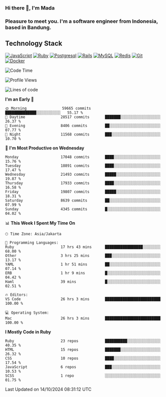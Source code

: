 ### Hi there 👋, I'm Mada
### Pleasure to meet you. I'm a software engineer from Indonesia, based in Bandung.

## Technology Stack

[![JavaScript](https://img.shields.io/badge/-JavaScript-%23F7DF1C?style=flat-square&logo=javascript&logoColor=000000&labelColor=%23F7DF1C&color=%23FFCE5A)](https://www.javascript.com/)
[![Ruby](https://img.shields.io/badge/Ruby-CC342D?style=flat-square&logo=ruby&logoColor=white)](https://www.ruby-lang.org/en/)
[![Postgresql](https://img.shields.io/badge/PostgreSQL-316192?style=flat-square&logo=postgresql&logoColor=ffffff)](https://www.postgresql.org/)
[![Rails](https://img.shields.io/badge/Ruby_on_Rails-CC0000?style=flat-square&logo=ruby-on-rails&logoColor=white)](https://rubyonrails.org/)
[![MySQL](https://img.shields.io/badge/-MySQL-4479A1?style=flat-square&logo=MySQL&logoColor=ffffff)](https://www.mysql.com/)
[![Redis](https://img.shields.io/badge/-Redis-DC382D?style=flat-square&logo=Redis&logoColor=ffffff)](https://redis.io/)
[![Git](https://img.shields.io/badge/-Git-%23F05032?style=flat-square&logo=git&logoColor=%23ffffff)](https://git-scm.com/)
[![Docker](https://img.shields.io/badge/-Docker-2496ED?style=flat-square&logo=docker&logoColor=ffffff)](https://www.docker.com/)
<!--
**madaarya/madaarya** is a ✨ _special_ ✨ repository because its `README.md` (this file) appears on your GitHub profile.

Here are some ideas to get you started:

- 🔭 I’m currently working on ...
- 🌱 I’m currently learning ...
- 👯 I’m looking to collaborate on ...
- 🤔 I’m looking for help with ...
- 💬 Ask me about ...
- 📫 How to reach me: ...
- 😄 Pronouns: ...
- ⚡ Fun fact: ...
-->
<!--START_SECTION:waka-->
![Code Time](http://img.shields.io/badge/Code%20Time-6%2C556%20hrs%2050%20mins-blue)

![Profile Views](http://img.shields.io/badge/Profile%20Views-0-blue)

![Lines of code](https://img.shields.io/badge/From%20Hello%20World%20I%27ve%20Written-46.0%20million%20lines%20of%20code-blue)

**I'm an Early 🐤** 

```text
🌞 Morning                59665 commits       ██████████████░░░░░░░░░░░   55.17 % 
🌆 Daytime                28517 commits       ███████░░░░░░░░░░░░░░░░░░   26.37 % 
🌃 Evening                8406 commits        ██░░░░░░░░░░░░░░░░░░░░░░░   07.77 % 
🌙 Night                  11568 commits       ███░░░░░░░░░░░░░░░░░░░░░░   10.70 % 
```
📅 **I'm Most Productive on Wednesday** 

```text
Monday                   17048 commits       ████░░░░░░░░░░░░░░░░░░░░░   15.76 % 
Tuesday                  18891 commits       ████░░░░░░░░░░░░░░░░░░░░░   17.47 % 
Wednesday                21493 commits       █████░░░░░░░░░░░░░░░░░░░░   19.87 % 
Thursday                 17933 commits       ████░░░░░░░░░░░░░░░░░░░░░   16.58 % 
Friday                   19807 commits       █████░░░░░░░░░░░░░░░░░░░░   18.31 % 
Saturday                 8639 commits        ██░░░░░░░░░░░░░░░░░░░░░░░   07.99 % 
Sunday                   4345 commits        █░░░░░░░░░░░░░░░░░░░░░░░░   04.02 % 
```


📊 **This Week I Spent My Time On** 

```text
🕑︎ Time Zone: Asia/Jakarta

💬 Programming Languages: 
Ruby                     17 hrs 43 mins      █████████████████░░░░░░░░   68.00 % 
Other                    3 hrs 25 mins       ███░░░░░░░░░░░░░░░░░░░░░░   13.17 % 
YAML                     1 hr 51 mins        ██░░░░░░░░░░░░░░░░░░░░░░░   07.14 % 
ERB                      1 hr 9 mins         █░░░░░░░░░░░░░░░░░░░░░░░░   04.42 % 
Haml                     39 mins             █░░░░░░░░░░░░░░░░░░░░░░░░   02.51 % 

🔥 Editors: 
VS Code                  26 hrs 3 mins       █████████████████████████   100.00 % 

💻 Operating System: 
Mac                      26 hrs 3 mins       █████████████████████████   100.00 % 
```

**I Mostly Code in Ruby** 

```text
Ruby                     23 repos            ██████████░░░░░░░░░░░░░░░   40.35 % 
HTML                     15 repos            ███████░░░░░░░░░░░░░░░░░░   26.32 % 
CSS                      10 repos            ████░░░░░░░░░░░░░░░░░░░░░   17.54 % 
JavaScript               6 repos             ███░░░░░░░░░░░░░░░░░░░░░░   10.53 % 
SCSS                     1 repo              ░░░░░░░░░░░░░░░░░░░░░░░░░   01.75 % 
```




 Last Updated on 14/10/2024 08:31:12 UTC
<!--END_SECTION:waka-->
